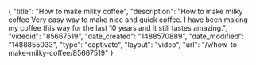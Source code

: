 {
    "title": "How to make milky coffee",
    "description": "How to make milky coffee Very easy way to make nice and quick coffee. I have been making my coffee this way for the last 10 years and it still tastes amazing.",
    "videoid": "85667519",
    "date_created": "1488570889",
    "date_modified": "1488855033",
    "type": "captivate",
    "layout": "video",
    "url": "\/v\/how-to-make-milky-coffee\/85667519"
}